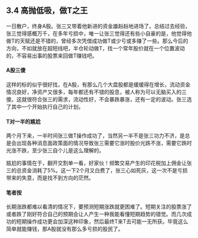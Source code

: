 ## 3.4 高抛低吸，做T之王
一日散户，终身A股。张三又带着他新进的资金雄赳赳地进场了。总结过去经验，张三觉得感概万千，在多年亏损中，唯一让张三觉得还有些小自豪的是，他觉得他做T的天赋还是不错的，曾经多次凭借成功做T或少亏或多赚了一些。那么今后的方向，不如就放在超短线吧，半仓轮动做T，找一个常年股价就在一个位置波动的，不容易出事的股票来回做T赚钱吧。

#### A股三傻
这样的标的似乎很好找，在A股，有那么几个大盘股都是缓缓得在增长，流动资金情况良好，净资产又很多，每年都还有不错的股息，被人称为可以无脑买入的三傻。这就很符合张三的需求，流动性好，不会暴跌暴涨，还有一定的波动。张三选了其中一个开始执行自己的计划。

#### T对一半的尴尬
两个月下来，一半时间张三做T操作成功了，当然另一半不是张三功力不济，是总是会出现各种消息面政策面的情况导致张三需要它涨时股价光跌不涨，需要它跌时光涨不跌，至少张三自个儿是这么理解的。

尴尬的事情在于，翻开交割单一看，好家伙！频繁交易产生的印花税加上佣金让张三的总资金消耗了5%。这一下2个月又白费了，张三心如死灰，这一次不是亏损带来的失意，而是找不到方向的茫然。

#### 笔者按
长期涨跌都难以看清的情况下，要预测短期涨跌就更困难了。短期关注的股票涨了或者跌了刚好符合自己的预期会让人产生一种我能看懂短期趋势的错觉。而几次成功的短期操作成功更会加深这种印象，然后最终T来T去可能一无所获。毕竟这么简单就能赚钱，那A股就没有那么多亏损的股民了。


